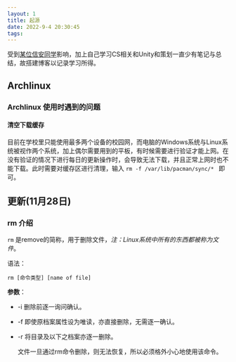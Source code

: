 ```yaml
---
layout: 1
title: 起源
date: 2022-9-4 20:30:45
tags:
---
```


受到[某位信安同学](https://luawig.cn/)影响，加上自己学习CS相关和Unity和策划一直少有笔记与总结，故搭建博客以记录学习所得。

## Archlinux 
### Archlinux 使用时遇到的问题
#### 清空下载缓存
目前在学校里只能使用最多两个设备的校园网，而电脑的Windows系统与Linux系统被视作两个系统，加上偶尔需要用到的平板，有时候需要进行验证才能上网。在没有验证的情况下进行每日的更新操作时，会导致无法下载，并且正常上网时也不能下载。此时需要对缓存区进行清理，输入  `rm -f /var/lib/pacman/sync/* ` 即可。

## 更新(11月28日)

### rm 介绍

`rm`  是remove的简称，用于删除文件，*注：Linux系统中所有的东西都被称为文件*。

语法：

```
rm [命令类型] [name of file]    
```

**参数**：

- -i 删除前逐一询问确认。

- -f 即使原档案属性设为唯读，亦直接删除，无需逐一确认。

- -r 将目录及以下之档案亦逐一删除。

  文件一旦通过rm命令删除，则无法恢复，所以必须格外小心地使用该命令。
